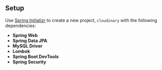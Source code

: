 ## **Setup**

Use [Spring Initializr](https://start.spring.io/) to create a new project, `cloudinary` with the following dependencies:

  + **Spring Web**
  + **Spring Data JPA**
  + **MySQL Driver**
  + **Lombok**
  + **Spring Boot DevTools**
  + **Spring Security**
